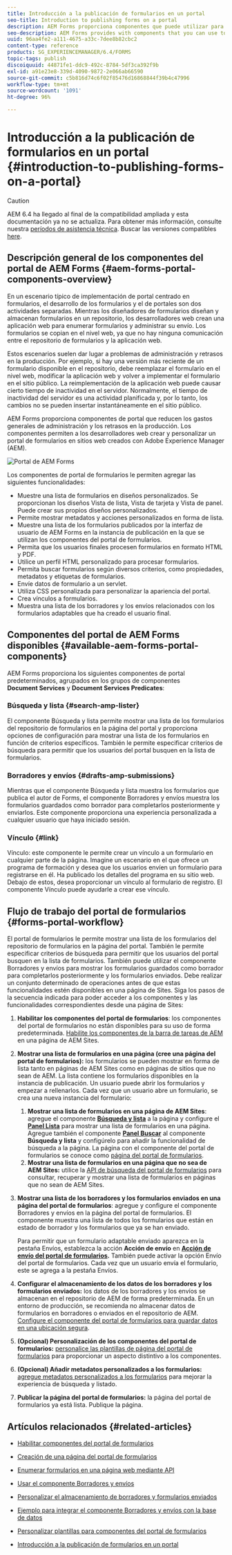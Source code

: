 ```yaml
---
title: Introducción a la publicación de formularios en un portal
seo-title: Introduction to publishing forms on a portal
description: AEM Forms proporciona componentes que puede utilizar para crear un portal de formularios. Este artículo describe los componentes del portal de formularios disponibles.
seo-description: AEM Forms provides with components that you can use to build your forms portal. This articles introduces you to the available forms portal components.
uuid: 96aa4fe2-a111-4675-a33c-7dee8b82cbc2
content-type: reference
products: SG_EXPERIENCEMANAGER/6.4/FORMS
topic-tags: publish
discoiquuid: 44871fe1-ddc9-492c-8784-5df3ca392f9b
exl-id: a91e23e8-339d-4090-9872-2e066ab66590
source-git-commit: c5b816d74c6f02f85476d16868844f39b4c47996
workflow-type: tm+mt
source-wordcount: '1091'
ht-degree: 96%

---
```


# Introducción a la publicación de formularios en un portal {#introduction-to-publishing-forms-on-a-portal}

>[!CAUTION]
>
>AEM 6.4 ha llegado al final de la compatibilidad ampliada y esta documentación ya no se actualiza. Para obtener más información, consulte nuestra [períodos de asistencia técnica](https://helpx.adobe.com/es/support/programs/eol-matrix.html). Buscar las versiones compatibles [here](https://experienceleague.adobe.com/docs/).

## Descripción general de los componentes del portal de AEM Forms {#aem-forms-portal-components-overview}

En un escenario típico de implementación de portal centrado en formularios, el desarrollo de los formularios y el de portales son dos actividades separadas. Mientras los diseñadores de formularios diseñan y almacenan formularios en un repositorio, los desarrolladores web crean una aplicación web para enumerar formularios y administrar su envío. Los formularios se copian en el nivel web, ya que no hay ninguna comunicación entre el repositorio de formularios y la aplicación web.

Estos escenarios suelen dar lugar a problemas de administración y retrasos en la producción. Por ejemplo, si hay una versión más reciente de un formulario disponible en el repositorio, debe reemplazar el formulario en el nivel web, modificar la aplicación web y volver a implementar el formulario en el sitio público. La reimplementación de la aplicación web puede causar cierto tiempo de inactividad en el servidor. Normalmente, el tiempo de inactividad del servidor es una actividad planificada y, por lo tanto, los cambios no se pueden insertar instantáneamente en el sitio público.

AEM Forms proporciona componentes de portal que reducen los gastos generales de administración y los retrasos en la producción. Los componentes permiten a los desarrolladores web crear y personalizar un portal de formularios en sitios web creados con Adobe Experience Manager (AEM).

![Portal de AEM Forms](assets/aem-forms-portal.png)

Los componentes de portal de formularios le permiten agregar las siguientes funcionalidades:

* Muestre una lista de formularios en diseños personalizados. Se proporcionan los diseños Vista de lista, Vista de tarjeta y Vista de panel. Puede crear sus propios diseños personalizados.
* Permite mostrar metadatos y acciones personalizados en forma de lista.
* Muestre una lista de los formularios publicados por la interfaz de usuario de AEM Forms en la instancia de publicación en la que se utilizan los componentes del portal de formularios.
* Permita que los usuarios finales procesen formularios en formato HTML y PDF.
* Utilice un perfil HTML personalizado para procesar formularios.
* Permita buscar formularios según diversos criterios, como propiedades, metadatos y etiquetas de formularios.
* Envíe datos de formulario a un servlet.
* Utiliza CSS personalizada para personalizar la apariencia del portal.
* Crea vínculos a formularios.
* Muestra una lista de los borradores y los envíos relacionados con los formularios adaptables que ha creado el usuario final.

## Componentes del portal de AEM Forms disponibles {#available-aem-forms-portal-components}

AEM Forms proporciona los siguientes componentes de portal predeterminados, agrupados en los grupos de componentes **Document Services** y **Document Services Predicates**:

### Búsqueda y lista {#search-amp-lister}

El componente Búsqueda y lista permite mostrar una lista de los formularios del repositorio de formularios en la página del portal y proporciona opciones de configuración para mostrar una lista de los formularios en función de criterios específicos. También le permite especificar criterios de búsqueda para permitir que los usuarios del portal busquen en la lista de formularios.

### Borradores y envíos {#drafts-amp-submissions}

Mientras que el componente Búsqueda y lista muestra los formularios que publica el autor de Forms, el componente Borradores y envíos muestra los formularios guardados como borrador para completarlos posteriormente y enviarlos. Este componente proporciona una experiencia personalizada a cualquier usuario que haya iniciado sesión.

### Vínculo {#link}

Vínculo: este componente le permite crear un vínculo a un formulario en cualquier parte de la página. Imagine un escenario en el que ofrece un programa de formación y desea que los usuarios envíen un formulario para registrarse en él. Ha publicado los detalles del programa en su sitio web. Debajo de estos, desea proporcionar un vínculo al formulario de registro. El componente Vínculo puede ayudarle a crear ese vínculo.

## Flujo de trabajo del portal de formularios {#forms-portal-workflow}

El portal de formularios le permite mostrar una lista de los formularios del repositorio de formularios en la página del portal. También le permite especificar criterios de búsqueda para permitir que los usuarios del portal busquen en la lista de formularios. También puede utilizar el componente Borradores y envíos para mostrar los formularios guardados como borrador para completarlos posteriormente y los formularios enviados. Debe realizar un conjunto determinado de operaciones antes de que estas funcionalidades estén disponibles en una página de Sites. Siga los pasos de la secuencia indicada para poder acceder a los componentes y las funcionalidades correspondientes desde una página de Sites:

1. **Habilitar los componentes del portal de formularios**: los componentes del portal de formularios no están disponibles para su uso de forma predeterminada. [Habilite los componentes de la barra de tareas de AEM](/help/forms/using/enabling-forms-portal-components.md) en una página de AEM Sites.
1. **Mostrar una lista de formularios en una página (cree una página del portal de formularios):** los formularios se pueden mostrar en forma de lista tanto en páginas de AEM Sites como en páginas de sitios que no sean de AEM. La lista contiene los formularios disponibles en la instancia de publicación. Un usuario puede abrir los formularios y empezar a rellenarlos. Cada vez que un usuario abre un formulario, se crea una nueva instancia del formulario:

   1. **Mostrar una lista de formularios en una página de AEM Sites**: agregue el componente **[Búsqueda y lista](/help/forms/using/creating-form-portal-page.md)** a la página y configure el **[Panel Lista](/help/forms/using/creating-form-portal-page.md#p-list-pane-p)** para mostrar una lista de formularios en una página. Agregue también el componente **[Panel Buscar](/help/forms/using/creating-form-portal-page.md#search-pane)** al componente **Búsqueda y lista** y configúrelo para añadir la funcionalidad de búsqueda a la página. La página con el componente del portal de formularios se conoce como [página del portal de formularios](/help/forms/using/creating-form-portal-page.md).
   1. **Mostrar una lista de formularios en una página que no sea de AEM Sites:** utilice la [API de búsqueda del portal de formularios](/help/forms/using/listing-forms-webpage-using-apis.md) para consultar, recuperar y mostrar una lista de formularios en páginas que no sean de AEM Sites.

1. **Mostrar una lista de los borradores y los formularios enviados en una página del portal de formularios**: agregue y configure el componente Borradores y envíos en la página del portal de formularios. El componente muestra una lista de todos los formularios que están en estado de borrador y los formularios que ya se han enviado.

   Para permitir que un formulario adaptable enviado aparezca en la pestaña Envíos, establezca la acción **Acción de envío** en **[Acción de envío del portal de formularios](https://helpx.adobe.com/in/experience-manager/6-4/forms/using/configuring-submit-actions.html).** También puede activar la opción Envío del portal de formularios. Cada vez que un usuario envía el formulario, este se agrega a la pestaña Envíos.

1. **Configurar el almacenamiento de los datos de los borradores y los formularios enviados:** los datos de los borradores y los envíos se almacenan en el repositorio de AEM de forma predeterminada. En un entorno de producción, se recomienda no almacenar datos de formularios en borradores o enviados en el repositorio de AEM. [Configure el componente del portal de formularios para guardar datos en una ubicación segura](/help/forms/using/draft-submission-component.md#customizing-the-storage).
1. **(Opcional) Personalización de los componentes del portal de formularios:** [personalice las plantillas de página del portal de formularios](/help/forms/using/customizing-templates-forms-portal-components.md) para proporcionar un aspecto distintivo a los componentes.
1. **(Opcional) Añadir metadatos personalizados a los formularios:** [agregue metadatos personalizados a los formularios](/help/forms/using/customizing-templates-forms-portal-components.md) para mejorar la experiencia de búsqueda y listado.
1. **Publicar la página del portal de formularios:** la página del portal de formularios ya está lista. Publique la página.

## Artículos relacionados {#related-articles}

* [Habilitar componentes del portal de formularios](/help/forms/using/enabling-forms-portal-components.md)
* [Creación de una página del portal de formularios](/help/forms/using/creating-form-portal-page.md)
* [Enumerar formularios en una página web mediante API](/help/forms/using/listing-forms-webpage-using-apis.md)
* [Usar el componente Borradores y envíos](/help/forms/using/draft-submission-component.md)
* [Personalizar el almacenamiento de borradores y formularios enviados](/help/forms/using/draft-submission-component.md#customizing-the-storage)
* [Ejemplo para integrar el componente Borradores y envíos con la base de datos](https://helpx.adobe.com/in/experience-manager/6-4/forms/using/integrate-draft-submission-database.html)

* [Personalizar plantillas para componentes del portal de formularios](/help/forms/using/customizing-templates-forms-portal-components.md)
* [Introducción a la publicación de formularios en un portal](/help/forms/using/introduction-publishing-forms.md)
